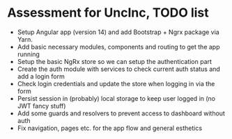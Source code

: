 # Assessment for UncInc, TODO list

- Setup Angular app (version 14) and add Bootstrap + Ngrx package via Yarn.
- Add basic necessary modules, components and routing to get the app running
- Setup the basic NgRx store so we can setup the authentication part
- Create the auth module with services to check current auth status and add a login form
- Check login credentials and update the store when logging in via the form
- Persist session in (probably) local storage to keep user logged in (no JWT fancy stuff)
- Add some guards and resolvers to prevent access to dashboard without auth
- Fix navigation, pages etc. for the app flow and general esthetics

